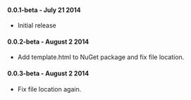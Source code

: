 #### 0.0.1-beta - July 21 2014
* Initial release

#### 0.0.2-beta - August 2 2014
* Add template.html to NuGet package and fix file location.

#### 0.0.3-beta - August 2 2014
* Fix file location again.
